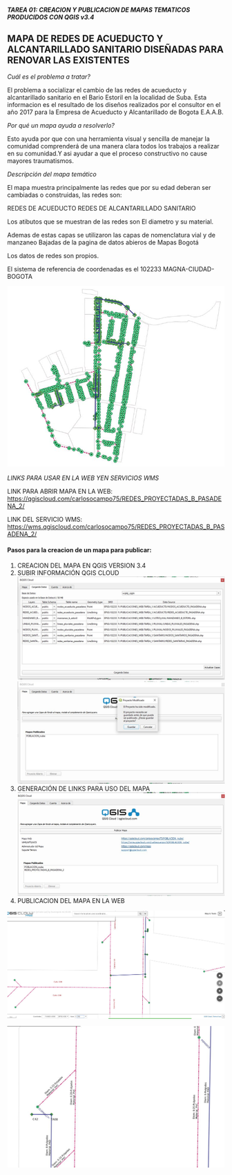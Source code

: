 ##### TAREA 01: CREACION Y PUBLICACION DE MAPAS TEMATICOS PRODUCIDOS CON QGIS v3.4

## MAPA DE REDES DE ACUEDUCTO Y ALCANTARILLADO SANITARIO DISEÑADAS PARA RENOVAR LAS EXISTENTES

*Cuál es el problema a tratar?*

El problema a socializar el cambio de las redes de acueducto y alcantarillado sanitario en el Bario 
Estoril en la localidad de Suba. Esta informacion es el resultado de los diseños realizados por el 
consultor en el año 2017 para la Empresa de Acueducto y  Alcantarillado de Bogota E.A.A.B.

*Por qué un mapa ayuda a resolverlo?*

Esto ayuda  por que con una herramienta visual y sencilla de manejar la comunidad comprenderá
de una manera clara todos los trabajos a realizar en su comunidad.Y asi ayudar a que el proceso constructivo
no cause mayores traumatismos.

*Descripción del mapa temático*

El mapa muestra principalmente las redes que por su edad deberan ser cambiadas o construidas, 
las redes son:

REDES DE ACUEDUCTO
REDES DE ALCANTARILLADO SANITARIO

Los atibutos que se muestran de las redes son El diametro y su material.

Ademas de estas capas se utilizaron las capas de nomenclatura vial y de manzaneo Bajadas de 
la pagina de datos abieros de Mapas Bogotá

Los datos de redes son propios.

El sistema de referencia de coordenadas es el 102233 MAGNA-CIUDAD-BOGOTA

![MAPA_1](IMAGENES_TAREA_1/MAPA_1.JPG)

*LINKS PARA USAR EN LA WEB YEN SERVICIOS WMS*

LINK PARA ABRIR MAPA EN LA WEB: https://qgiscloud.com/carlosocampo75/REDES_PROYECTADAS_B_PASADENA_2/

LINK DEL SERVICIO WMS: https://wms.qgiscloud.com/carlosocampo75/REDES_PROYECTADAS_B_PASADENA_2/

#### Pasos para la creacion de un mapa para publicar:

1. CREACION DEL MAPA EN QGIS VERSION 3.4
2. SUBIR INFORMACIÓN QGIS CLOUD
![Captura1_proyectadas](IMAGENES_TAREA_1/Captura1_proyectadas.JPG)
![Captura1_publicar_mapas](IMAGENES_TAREA_1/Captura1_publicar_mapas.JPG)
3. GENERACIÓN DE LINKS PARA USO DEL MAPA
![Captura1_publicar_mapas_2](IMAGENES_TAREA_1/Captura1_publicar_mapas_2.JPG)
4. PUBLICACION DEL MAPA EN LA WEB

![MapaWEB](IMAGENES_TAREA_1/MapaWEB.JPG)

![MapaWEB2](IMAGENES_TAREA_1/MapaWEB2.JPG)





